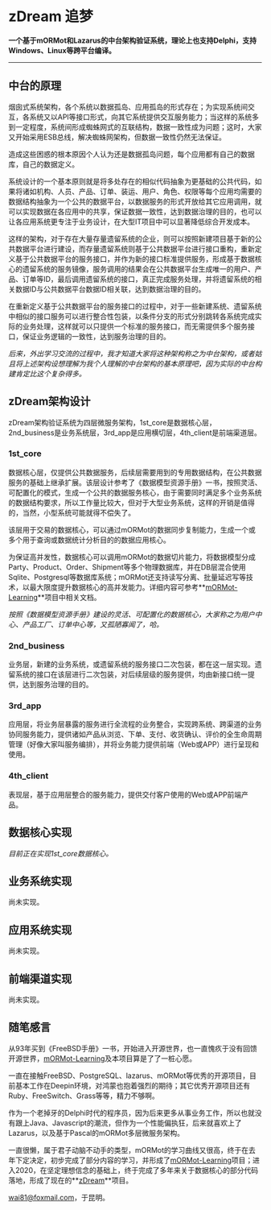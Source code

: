 # zDream 追梦
**一个基于mORMot和Lazarus的中台架构验证系统，理论上也支持Delphi，支持Windows、Linux等跨平台编译。**

---

## 中台的原理

烟囱式系统架构，各个系统以数据孤岛、应用孤岛的形式存在；为实现系统间交互，各系统又以API等接口形式，向其它系统提供交互服务能力；当这样的系统多到一定程度，系统间形成蜘蛛网式的互联结构，数据一致性成为问题；这时，大家又开始采用ESB总线，解决蜘蛛网架构，但数据一致性仍然无法保证。

造成这些困惑的根本原因个人认为还是数据孤岛问题，每个应用都有自己的数据库，自己的数据定义。

系统设计的一个基本原则就是将多处存在的相似代码抽象为更基础的公共代码，如果将诸如机构、人员、产品、订单、装运、用户、角色、权限等每个应用均需要的数据结构抽象为一个公共的数据平台，以数据服务的形式开放给其它应用调用，就可以实现数据在各应用中的共享，保证数据一致性，达到数据治理的目的，也可以让各应用系统更专注于业务设计，在大型IT项目中可以显著降低综合开发成本。

这样的架构，对于存在大量存量遗留系统的企业，则可以按照新建项目基于新的公共数据平台进行建设，而存量遗留系统则基于公共数据平台进行接口重构，重新定义基于公共数据平台的服务接口，并作为新的接口标准提供服务，形成基于数据核心的遗留系统的服务镜像，服务调用的结果会在公共数据平台生成唯一的用户、产品、订单等ID，最后调用遗留系统的接口，真正完成服务处理，并将遗留系统的相关数据ID与公共数据平台数据ID相关联，达到数据治理的目的。

在重新定义基于公共数据平台的服务接口的过程中，对于一些新建系统、遗留系统中相似的接口服务可以进行整合性包装，以条件分支的形式分别跳转各系统完成实际的业务处理，这样就可以只提供一个标准的服务接口，而无需提供多个服务接口，保证业务逻辑的一致性，达到服务治理的目的。

*后来，外出学习交流的过程中，我才知道大家将这种架构称之为中台架构，或者姑且将上述架构设想理解为我个人理解的中台架构的基本原理吧，因为实际的中台构建肯定比这个复杂得多。*

## zDream架构设计

zDream架构验证系统为四层微服务架构，1st_core是数据核心层，2nd_business是业务系统层，3rd_app是应用横切层，4th_client是前端渠道层。

### 1st_core

数据核心层，仅提供公共数据服务，后续层需要用到的专用数据结构，在公共数据服务的基础上继承扩展。该层设计参考了《数据模型资源手册》一书，按照灵活、可配置化的模式，生成一个公共的数据服务核心，由于需要同时满足多个业务系统的数据结构要求，所以工作量比较大，但对于大型业务系统，这样的开销是值得的，当然，小型系统可能就得不偿失了。

该层用于交易的数据核心，可以通过mORMot的数据同步复制能力，生成一个或多个用于查询或数据统计分析目的的数据应用核心。

为保证高并发性，数据核心可以调用mORMot的数据切片能力，将数据模型分成Party、Product、Order、Shipment等多个物理数据库，并在DB层混合使用Sqlite、Postgresql等数据库系统；mORMot还支持读写分离、批量延迟写等技术，以最大限度提升数据核心的高并发能力。详细内容可参考**[mORMot-Learning](https://github.com/wai818/mORMot-Learning)**项目中相关文档。

*按照《数据模型资源手册》建设的灵活、可配置化的数据核心，大家称之为用户中心、产品工厂、订单中心等，又孤陋寡闻了，哈。*

### 2nd_business

业务层，新建的业务系统，或遗留系统的服务接口二次包装，都在这一层实现。遗留系统的接口在该层进行二次包装，对后续层级的服务提供，均由新接口统一提供，达到服务治理的目的。

### 3rd_app

应用层，将业务层暴露的服务进行全流程的业务整合，实现跨系统、跨渠道的业务协同服务能力，提供诸如产品从浏览、下单、支付、收货确认、评价的全生命周期管理（好像大家叫服务编排），并将业务能力提供前端（Web或APP）进行呈现和使用。

### 4th_client

表现层，基于应用层整合的服务能力，提供交付客户使用的Web或APP前端产品。

## 数据核心实现

*目前正在实现1st_core数据核心。*

## 业务系统实现

尚未实现。

## 应用系统实现

尚未实现。

## 前端渠道实现

尚未实现。



## 随笔感言

从93年买到《FreeBSD手册》一书，开始进入开源世界，也一直愧疚于没有回馈开源世界，[mORMot-Learning](https://github.com/wai818/mORMot-Learning)及本项目算是了了一桩心愿。

一直在接触FreeBSD、PostgreSQL、lazarus、mORMot等优秀的开源项目，目前基本工作在Deepin环境，对鸿蒙也抱着强烈的期待；其它优秀开源项目还有Ruby、FreeSwitch、Grass等等，精力不够啊。

作为一个老掉牙的Delphi时代的程序员，因为后来更多从事业务工作，所以也就没有跟上Java、Javascript的潮流，但作为一个性能偏执狂，后来就喜欢上了Lazarus，以及基于Pascal的mORMot多层微服务架构。

一直很懒，属于君子动脑不动手的类型，mORMot的学习曲线又很高，终于在去年下定决定，初步完成了部分内容的学习，并形成了[mORMot-Learning](https://github.com/wai818/mORMot-Learning)项目；进入2020，在坚定理想信念的基础上，终于完成了多年来关于数据核心的部分代码落地，形成了现在的**[zDream](https://github.com/wai818/zDream)**项目。

wai81@foxmail.com，于昆明。

